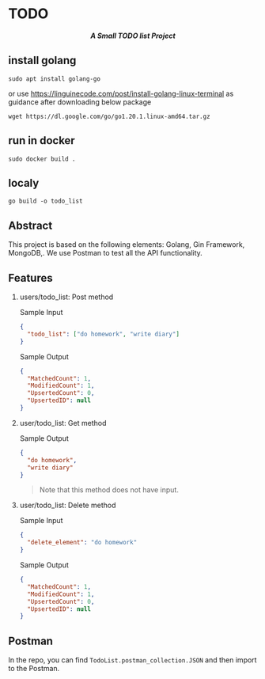 # TODO

<p align="center"><b><i>
	A Small TODO list Project
</i></b></p>

## install golang
```
sudo apt install golang-go
```
or use https://linguinecode.com/post/install-golang-linux-terminal as guidance after downloading below package
```
wget https://dl.google.com/go/go1.20.1.linux-amd64.tar.gz
```


## run in docker
```
sudo docker build .
```

## localy
```
go build -o todo_list
```

## Abstract

This project is based on the following elements: Golang, Gin Framework, MongoDB,. We use Postman to test all the API functionality.

## Features

1. users/todo_list: Post method

    Sample Input

    ```JSON
    {
      "todo_list": ["do homework", "write diary"]
    }
    ```

    Sample Output

    ```JSON
    {
      "MatchedCount": 1,
      "ModifiedCount": 1,
      "UpsertedCount": 0,
      "UpsertedID": null
    }
    ```

2. user/todo_list: Get method

    Sample Output

    ```JSON
    {
      "do homework",
      "write diary"
    }
    ```

    > Note that this method does not have input.

3. user/todo_list: Delete method

    Sample Input

    ```JSON
    {
      "delete_element": "do homework"
    }
    ```

    Sample Output

    ```JSON
    {
      "MatchedCount": 1,
      "ModifiedCount": 1,
      "UpsertedCount": 0,
      "UpsertedID": null
    }
    ```

## Postman

In the repo, you can find `TodoList.postman_collection.JSON` and then import to the Postman.

